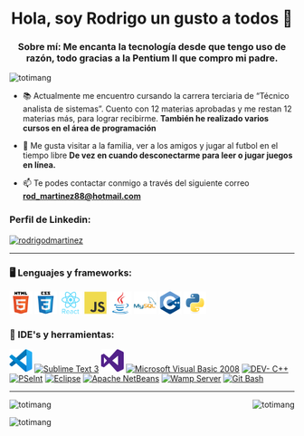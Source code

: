 <h1 align="center">Hola, soy Rodrigo un gusto a todos 👋</h1>
<h3 align="center">Sobre mí: Me encanta la tecnología desde que tengo uso de razón, todo gracias a la Pentium II que compro mi padre.</h3>

<p align="left"> <img src="https://komarev.com/ghpvc/?username=totimang&label=Profile%20views&color=0e75b6&style=flat" alt="totimang" /> </p>

- 📚 Actualmente me encuentro cursando la carrera terciaria de “Técnico analista de sistemas”. Cuento con 12 materias aprobadas y me restan 12 materias más, para lograr recibirme. **También he realizado varios cursos en el área de programación**

- 💬 Me gusta visitar a la familia, ver a los amigos y jugar al futbol en el tiempo libre **De vez en cuando desconectarme para leer o jugar juegos en línea.**

- 📫 Te podes contactar conmigo a través del siguiente correo **rod_martinez88@hotmail.com**

<h3 align="left">Perfil de Linkedin:</h3>
<p align="left">
<a href="https://linkedin.com/in/rodrigodmartinez" target="blank"><img align="center" src="https://raw.githubusercontent.com/rahuldkjain/github-profile-readme-generator/master/src/images/icons/Social/linked-in-alt.svg" alt="rodrigodmartinez" height="30" width="40" /></a>
</p>

---

<div>
    <div>
        <h3>🖥 Lenguajes y frameworks:</h3>
        <a href="https://www.w3.org/html/" target="_blank" rel="noreferrer"> <img src="https://raw.githubusercontent.com/devicons/devicon/master/icons/html5/html5-original-wordmark.svg" alt="HTML5" width="40" height="40"/></a>
        <a href="https://www.w3schools.com/css/" target="_blank" rel="noreferrer"> <img src="https://raw.githubusercontent.com/devicons/devicon/master/icons/css3/css3-original-wordmark.svg" alt="CSS3" width="40" height="40"/></a>
        <a href="https://reactjs.org/" target="_blank" rel="noreferrer"> <img src="https://raw.githubusercontent.com/devicons/devicon/master/icons/react/react-original-wordmark.svg" alt="React.Js" width="40" height="40"/></a>
        <a href="https://developer.mozilla.org/en-US/docs/Web/JavaScript" target="_blank" rel="noreferrer"> <img src="https://raw.githubusercontent.com/devicons/devicon/master/icons/javascript/javascript-original.svg" alt="JavaScript" width="40" height="40"/></a>
        <a href="https://www.java.com" target="_blank" rel="noreferrer"> <img src="https://raw.githubusercontent.com/devicons/devicon/master/icons/java/java-original.svg" alt="Java" width="40" height="40"/></a>
        <a href="https://www.mysql.com/" target="_blank" rel="noreferrer"> <img src="https://raw.githubusercontent.com/devicons/devicon/master/icons/mysql/mysql-original-wordmark.svg" alt="MySQL" width="40" height="40"/></a>
        <a href="https://www.w3schools.com/cpp/" target="_blank" rel="noreferrer"><img src="https://raw.githubusercontent.com/devicons/devicon/master/icons/cplusplus/cplusplus-original.svg" alt="C++" width="40" height="40"/></a>
        <a href="https://www.python.org" target="_blank" rel="noreferrer"> <img src="https://raw.githubusercontent.com/devicons/devicon/master/icons/python/python-original.svg" alt="Python" width="40" height="40"/></a>
    </div>
   <div>
        <h3>🔧 IDE's y herramientas:</h3>
        <a href="https://code.visualstudio.com" target="_blank" rel="noreferrer"> <img src="https://github.com/devicons/devicon/blob/master/icons/vscode/vscode-original.svg" alt="Visual Studio Code" width="40" height="40"/></a>
        <a href="https://www.sublimetext.com/3" target="_blank" rel="noreferrer"> <img src="https://uxwing.com/wp-content/themes/uxwing/download/brands-and-social-media/sublime-text-icon.png" alt="Sublime Text 3" width="40" height="40"/></a>
        <a href="https://visualstudio.microsoft.com/es/vs/" target="_blank" rel="noreferrer"> <img src="https://github.com/devicons/devicon/blob/master/icons/visualstudio/visualstudio-plain.svg" alt="Visual Studio 2022" width="40" height="40"/></a>
        <a href="http://www.murcielagoblanco.com.ar/index.php/descargas/24-vb-2008" target="_blank" rel="noreferrer"> <img src="https://erickorlando.files.wordpress.com/2015/05/vbnet.png?w=150" alt="Microsoft Visual Basic 2008" width="40" height="40"/></a>
        <a href="https://www.bloodshed.net" target="_blank" rel="noreferrer"> <img src="https://www.bloodshed.net/data/_uploaded/image/blddevcpp.png" alt="DEV- C++" width="40" height="40"/></a>
        <a href="https://pseint.sourceforge.net" target="_blank" rel="noreferrer"> <img src="https://pseint.sourceforge.net/logo-header.png" alt="PSeInt" width="40" height="40"/></a>
        <a href="https://www.eclipse.org" target="_blank" rel="noreferrer"> <img src="https://www.eclipse.org/downloads/assets/public/images/logo-eclipse.png" alt="Eclipse" width="40" height="40"/></a>
        <a href="https://netbeans.apache.org/front/main/" target="_blank" rel="noreferrer"> <img src="https://netbeans.apache.org/_/images/apache-netbeans.svg" alt="Apache NetBeans" width="40" height="40"/></a>
        <a href="https://sourceforge.net/projects/wampserver/" target="_blank" rel="noreferrer"> <img src="https://a.fsdn.com/allura/p/wampserver/icon?1529317791?&w=90" alt="Wamp Server" width="40" height="40"/></a>
        <a href="https://git-scm.com/" target="_blank" rel="noreferrer"> <img src="https://www.vectorlogo.zone/logos/git-scm/git-scm-icon.svg" alt="Git Bash" width="40" height="40"/></a>
    </div>

---

<div>
    <p><img align="left" src="https://github-profile-summary-cards.vercel.app/api/cards/repos-per-language?username=totimang&show_icons=true&locale=en&layout=compact" alt="totimang" /></p>
    <p><img align="right" src="https://github-profile-summary-cards.vercel.app/api/cards/most-commit-language?username=totimang&show_icons=true&locale=en&layout=compact" alt="totimang" /></p> <br>
    <p><img align="left" src="https://github-readme-streak-stats.herokuapp.com/?user=totimang&" alt="totimang" /></p>
</div>
